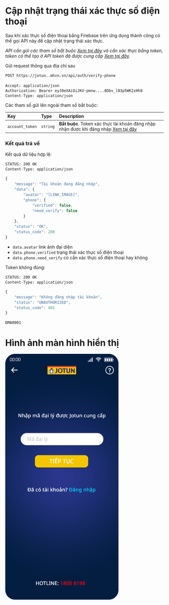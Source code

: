 # Cập nhật trạng thái xác thực số điện thoại

Sau khi xác thực số điện thoại bằng Firebase trên ứng dụng thành công có thể gọi API này để cập nhật trạng thái xác thực.

_API cần gửi các tham số bắt buộc [Xem tại đây](README.md) và cần xác thực bằng token, token có thể tạo ở API token đã được cung cấp [Xem tại đây](token-access.md)._

 Gửi request thông qua địa chỉ sau
 ```http
POST https://jotun..mhvn.vn/api/auth/verify-phone

Accept: application/json
Authorization: Bearer eyJ0eXAiOiJKV-pmnw....8Dbv_l03p5WK2zHh8
Content-Type: application/json
```

Các tham số gửi lên ngoài tham số bắt buộc:

| Key | Type | Description |
| :--- | :--- | :--- |
| `account_token` | `string` | **Bắt buộc**. Token xác thực tài khoản đăng nhập nhận được khi đăng nhập [Xem tại đây](login.md) |

### Kết quả trả về
Kết quả dữ liệu hợp lệ:
 ```http
STATUS: 200 OK
Content-Type: application/json
```
```javascript
{
    "message": "Tài khoản đang đăng nhập",
    "data": {
        "avatar": "[LINK_IMAGE]",
        "phone": {
            "verified": false,
            "need_verify": false
        }
    },
    "status": "OK",
    "status_code": 200
}
```

- `data.avatar` link ảnh đại diện
- `data.phone.verified` trạng thái xác thực số điện thoại
- `data.phone.need_verify` có cần xác thực số điện thoại hay không

Token không đúng:
 ```http
STATUS: 200 OK
Content-Type: application/json
```
```javascript
{
    "message": "Không đăng nhập tài khoản",
    "status": "UNAUTHORIZED",
    "status_code": 401
}
```
```
DMA0001
```
# Hình ảnh màn hình hiển thị
<img src="images/jotun_register_s1_1242x2688.png" width="360"/>
